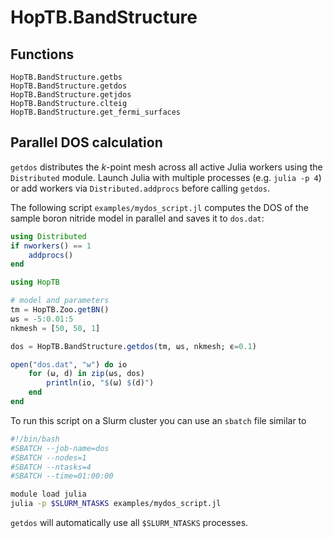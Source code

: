 # HopTB.BandStructure

## Functions
```@docs
HopTB.BandStructure.getbs
HopTB.BandStructure.getdos
HopTB.BandStructure.getjdos
HopTB.BandStructure.clteig
HopTB.BandStructure.get_fermi_surfaces
```

## Parallel DOS calculation

`getdos` distributes the $k$-point mesh across all active Julia workers using the `Distributed` module. Launch Julia with multiple processes (e.g. `julia -p 4`) or add workers via `Distributed.addprocs` before calling `getdos`.

The following script `examples/mydos_script.jl` computes the DOS of the sample boron nitride model in parallel and saves it to `dos.dat`:

```julia
using Distributed
if nworkers() == 1
    addprocs()
end

using HopTB

# model and parameters
tm = HopTB.Zoo.getBN()
ωs = -5:0.01:5
nkmesh = [50, 50, 1]

dos = HopTB.BandStructure.getdos(tm, ωs, nkmesh; ϵ=0.1)

open("dos.dat", "w") do io
    for (ω, d) in zip(ωs, dos)
        println(io, "$(ω) $(d)")
    end
end
```

To run this script on a Slurm cluster you can use an `sbatch` file similar to

```bash
#!/bin/bash
#SBATCH --job-name=dos
#SBATCH --nodes=1
#SBATCH --ntasks=4
#SBATCH --time=01:00:00

module load julia
julia -p $SLURM_NTASKS examples/mydos_script.jl
```

`getdos` will automatically use all `$SLURM_NTASKS` processes.
